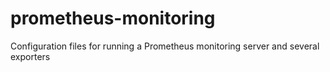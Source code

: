 # prometheus-monitoring
Configuration files for running a Prometheus monitoring server and several exporters
